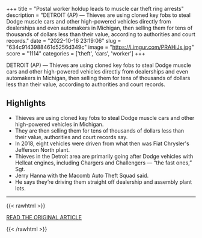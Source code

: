 +++
title = "Postal worker holdup leads to muscle car theft ring arrests"
description = "DETROIT (AP) — Thieves are using cloned key fobs to steal Dodge muscle cars  and other high-powered vehicles directly from dealerships and even automakers in Michigan, then selling them for tens of thousands of dollars less than their value, according to authorities and court records."
date = "2022-10-16 23:19:06"
slug = "634c9143988461d5256d349c"
image = "https://i.imgur.com/PRAHiJs.jpg"
score = "1114"
categories = ['theft', 'cars', 'worker']
+++

DETROIT (AP) — Thieves are using cloned key fobs to steal Dodge muscle cars  and other high-powered vehicles directly from dealerships and even automakers in Michigan, then selling them for tens of thousands of dollars less than their value, according to authorities and court records.

## Highlights

- Thieves are using cloned key fobs to steal Dodge muscle cars and other high-powered vehicles in Michigan.
- They are then selling them for tens of thousands of dollars less than their value, authorities and court records say.
- In 2018, eight vehicles were driven from what then was Fiat Chrysler's Jefferson North plant.
- Thieves in the Detroit area are primarily going after Dodge vehicles with Hellcat engines, including Chargers and Challengers — “the fast ones,” Sgt.
- Jerry Hanna with the Macomb Auto Theft Squad said.
- He says they’re driving them straight off dealership and assembly plant lots.

---

{{< rawhtml >}}
  <p class="article-category">
    <a target="_blank" href="https://apnews.com/article/dodge-muscle-cars-theft-ring-chargers-challengers-500bf0e53de0aecac1c14716c4416937?utm_source=homepage&amp;utm_medium=TopNews&amp;utm_campaign=position_09">READ THE ORIGINAL ARTICLE</a>
  </p>
{{< /rawhtml >}}
